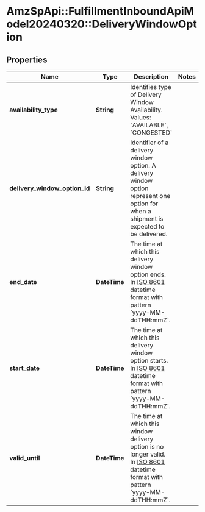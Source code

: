 # AmzSpApi::FulfillmentInboundApiModel20240320::DeliveryWindowOption

## Properties
Name | Type | Description | Notes
------------ | ------------- | ------------- | -------------
**availability_type** | **String** | Identifies type of Delivery Window Availability. Values: &#x60;AVAILABLE&#x60;, &#x60;CONGESTED&#x60; | 
**delivery_window_option_id** | **String** | Identifier of a delivery window option. A delivery window option represent one option for when a shipment is expected to be delivered. | 
**end_date** | **DateTime** | The time at which this delivery window option ends. In [ISO 8601](https://developer-docs.amazon.com/sp-api/docs/iso-8601) datetime format with pattern &#x60;yyyy-MM-ddTHH:mmZ&#x60;. | 
**start_date** | **DateTime** | The time at which this delivery window option starts. In [ISO 8601](https://developer-docs.amazon.com/sp-api/docs/iso-8601) datetime format with pattern &#x60;yyyy-MM-ddTHH:mmZ&#x60;. | 
**valid_until** | **DateTime** | The time at which this window delivery option is no longer valid. In [ISO 8601](https://developer-docs.amazon.com/sp-api/docs/iso-8601) datetime format with pattern &#x60;yyyy-MM-ddTHH:mmZ&#x60;. | 

